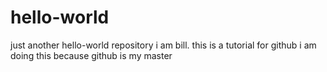 # hello-world
just another hello-world repository
i am bill. this is a tutorial for github
i am doing this because github is my master
